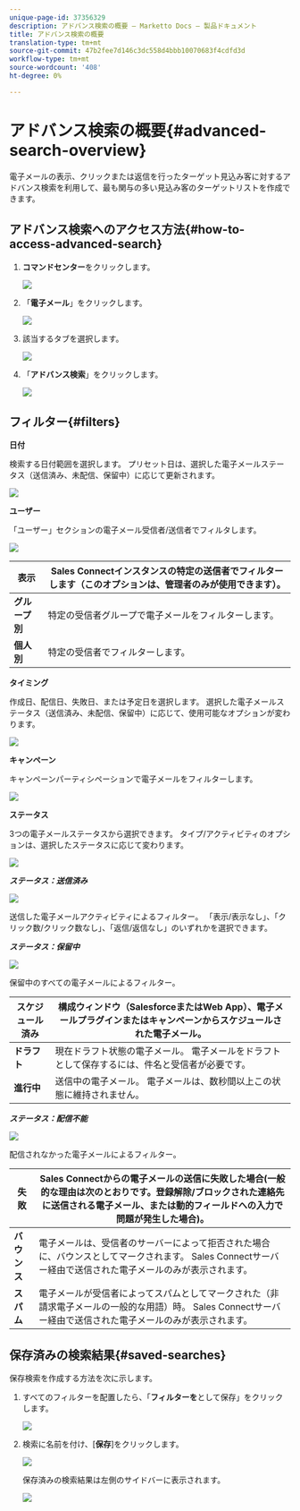 ```yaml
---
unique-page-id: 37356329
description: アドバンス検索の概要 — Marketto Docs — 製品ドキュメント
title: アドバンス検索の概要
translation-type: tm+mt
source-git-commit: 47b2fee7d146c3dc558d4bbb10070683f4cdfd3d
workflow-type: tm+mt
source-wordcount: '408'
ht-degree: 0%

---
```



# アドバンス検索の概要{#advanced-search-overview}

電子メールの表示、クリックまたは返信を行ったターゲット見込み客に対するアドバンス検索を利用して、最も関与の多い見込み客のターゲットリストを作成できます。

## アドバンス検索へのアクセス方法{#how-to-access-advanced-search}

1. **コマンドセンター**&#x200B;をクリックします。

   ![](assets/one.png)

1. 「**電子メール**」をクリックします。

   ![](assets/two.png)

1. 該当するタブを選択します。

   ![](assets/three.png)

1. 「**アドバンス検索**」をクリックします。

   ![](assets/four.png)

## フィルター{#filters}

**日付**

検索する日付範囲を選択します。 プリセット日は、選択した電子メールステータス（送信済み、未配信、保留中）に応じて更新されます。

![](assets/date.png)

**ユーザー**

「ユーザー」セクションの電子メール受信者/送信者でフィルタします。

![](assets/who.png)

| **表示** | Sales Connectインスタンスの特定の送信者でフィルターします（このオプションは、管理者のみが使用できます）。 |
|---|---|
| **グループ別** | 特定の受信者グループで電子メールをフィルターします。 |
| **個人別** | 特定の受信者でフィルターします。 |

**タイミング**

作成日、配信日、失敗日、または予定日を選択します。 選択した電子メールステータス（送信済み、未配信、保留中）に応じて、使用可能なオプションが変わります。

![](assets/when.png)

**キャンペーン**

キャンペーンパーティシペーションで電子メールをフィルターします。

![](assets/campaigns.png)

**ステータス**

3つの電子メールステータスから選択できます。 タイプ/アクティビティのオプションは、選択したステータスに応じて変わります。

![](assets/status.png)

***ステータス：送信済み***

![](assets/status-sent.png)

送信した電子メールアクティビティによるフィルター。 「表示/表示なし」、「クリック数/クリック数なし」、「返信/返信なし」のいずれかを選択できます。

***ステータス：保留中***

![](assets/status-pending.png)

保留中のすべての電子メールによるフィルター。

| **スケジュール済み** | 構成ウィンドウ（SalesforceまたはWeb App）、電子メールプラグインまたはキャンペーンからスケジュールされた電子メール。 |
|---|---|
| **ドラフト** | 現在ドラフト状態の電子メール。 電子メールをドラフトとして保存するには、件名と受信者が必要です。 |
| **進行中** | 送信中の電子メール。 電子メールは、数秒間以上この状態に維持されません。 |

***ステータス：配信不能***

![](assets/status-undelivered.png)

配信されなかった電子メールによるフィルター。

| **失敗** | Sales Connectからの電子メールの送信に失敗した場合(一般的な理由は次のとおりです。登録解除/ブロックされた連絡先に送信される電子メール、または動的フィールドへの入力で問題が発生した場合)。 |
|---|---|
| **バウンス** | 電子メールは、受信者のサーバーによって拒否された場合に、バウンスとしてマークされます。 Sales Connectサーバー経由で送信された電子メールのみが表示されます。 |
| **スパム** | 電子メールが受信者によってスパムとしてマークされた（非請求電子メールの一般的な用語）時。 Sales Connectサーバー経由で送信された電子メールのみが表示されます。 |

## 保存済みの検索結果{#saved-searches}

保存検索を作成する方法を次に示します。

1. すべてのフィルターを配置したら、「**フィルターを**&#x200B;として保存」をクリックします。

   ![](assets/save-search-1.png)

1. 検索に名前を付け、[**保存**]をクリックします。

   ![](assets/save-search-2.png)

   保存済みの検索結果は左側のサイドバーに表示されます。

   ![](assets/advanced-search-overview-15.png)

